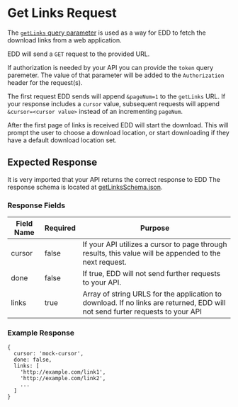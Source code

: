 # Get Links Request

The [`getLinks` query parameter](README.md) is used as a way for EDD to fetch the download links from a web application.

EDD will send a `GET` request to the provided URL.

If authorization is needed by your API you can provide the `token` query paremeter. The value of that parameter will be added to the `Authorization` header for the request(s).

The first request EDD sends will append `&pageNum=1` to the `getLinks` URL. If your response includes a `cursor` value, subsequent requests will append `&cursor=<cursor value>` instead of an incrementing `pageNum`.

After the first page of links is received EDD will start the download. This will prompt the user to choose a download location, or start downloading if they have a default download location set.

## Expected Response

It is very imported that your API returns the correct response to EDD
The response schema is located at [getLinksSchema.json](../src/main/getLinksSchema.json).

### Response Fields

| Field Name | Required | Purpose |
| --- | --- | --- |
| cursor | false | If your API utilizes a cursor to page through results, this value will be appended to the next request. |
| done | false | If true, EDD will not send further requests to your API. |
| links | true | Array of string URLS for the application to download. If no links are returned, EDD will not send furter requests to your API |

### Example Response

    {
      cursor: 'mock-cursor',
      done: false,
      links: [
        'http://example.com/link1',
        'http://example.com/link2',
        ...
      ]
    }
